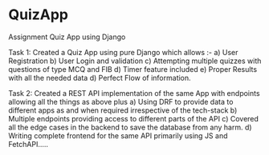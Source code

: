 # QuizApp
Assignment Quiz App using Django

Task 1:
Created a Quiz App using pure Django which allows :-
a) User Registration
b) User Login and validation
c) Attempting multiple quizzes with questions of type MCQ and FIB
d) Timer feature included
e) Proper Results with all the needed data
d) Perfect Flow of information.

Task 2:
Created a REST API implementation of the same App with endpoints allowing all the things as above plus
a) Using DRF to provide data to different apps as and when required irrespective of the tech-stack
b) Multiple endpoints providing access to different parts of the API
c) Covered all the edge cases in the backend to save the database from any harm.
d) Writing complete frontend for the same API primarily using JS and FetchAPI.....

